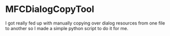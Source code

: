 # MFCDialogCopyTool
I got really fed up with manually copying over dialog resources from one file to another so I made a simple python script to do it for me. 
